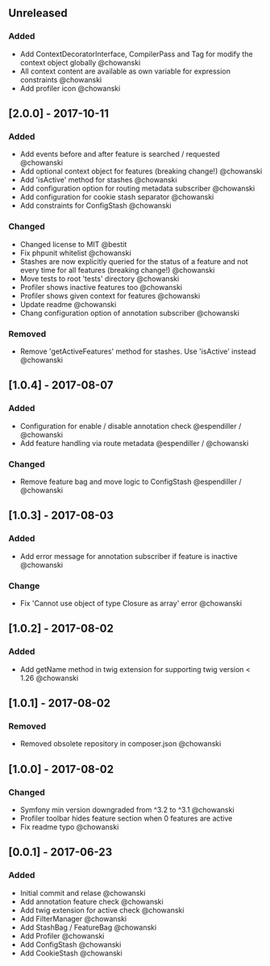 ## Unreleased
### Added
- Add ContextDecoratorInterface, CompilerPass and Tag for modify the context object globally @chowanski
- All context content are available as own variable for expression constraints @chowanski
- Add profiler icon @chowanski

## [2.0.0] - 2017-10-11
### Added
- Add events before and after feature is searched / requested @chowanski
- Add optional context object for features (breaking change!) @chowanski
- Add 'isActive' method for stashes @chowanski
- Add configuration option for routing metadata subscriber @chowanski
- Add configuration for cookie stash separator @chowanski
- Add constraints for ConfigStash @chowanski

### Changed
- Changed license to MIT @bestit
- Fix phpunit whitelist @chowanski
- Stashes are now explicitly queried for the status of a feature and not every time for all features (breaking change!) @chowanski
- Move tests to root 'tests' directory @chowanski
- Profiler shows inactive features too @chowanski
- Profiler shows given context for features @chowanski
- Update readme @chowanski
- Chang configuration option of annotation subscriber @chowanski

### Removed
- Remove 'getActiveFeatures' method for stashes. Use 'isActive' instead @chowanski

## [1.0.4] - 2017-08-07
### Added
- Configuration for enable / disable annotation check @espendiller / @chowanski
- Add feature handling via route metadata @espendiller / @chowanski

### Changed
- Remove feature bag and move logic to ConfigStash @espendiller / @chowanski

## [1.0.3] - 2017-08-03
### Added
- Add error message for annotation subscriber if feature is inactive @chowanski

### Change
- Fix 'Cannot use object of type Closure as array' error @chowanski

## [1.0.2] - 2017-08-02
### Added
- Add getName method in twig extension for supporting twig version < 1.26 @chowanski

## [1.0.1] - 2017-08-02
### Removed
- Removed obsolete repository in composer.json @chowanski

## [1.0.0] - 2017-08-02
### Changed
- Symfony min version downgraded from ^3.2 to ^3.1 @chowanski
- Profiler toolbar hides feature section when 0 features are active
- Fix readme typo @chowanski

## [0.0.1] - 2017-06-23
### Added
- Initial commit and relase @chowanski
- Add annotation feature check @chowanski
- Add twig extension for active check @chowanski
- Add FilterManager @chowanski
- Add StashBag / FeatureBag @chowanski
- Add Profiler @chowanski
- Add ConfigStash @chowanski
- Add CookieStash @chowanski